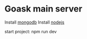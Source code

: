 # Goask main server

Install [mongodb](https://www.mongodb.com/)
Install [nodejs](https://nodejs.org/)

start project: npm run dev
